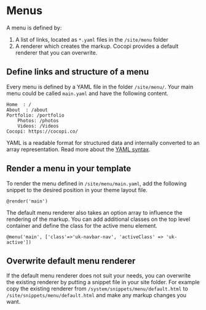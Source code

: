 # Menus

A menu is defined by:

1. A list of links, located as `*.yaml` files in the `/site/menu` folder
2. A renderer which creates the markup. Cocopi provides a default renderer that you can overwrite.

## Define links and structure of a menu

Every menu is defined by a YAML file in the folder `/site/menu/`. Your main menu could be called `main.yaml` and have the following content.

```
Home  : /
About  : /about
Portfolio: /portfolio
    Photos: /photos
    Videos: /Videos
Cocopi: https://cocopi.co/
```

YAML is a readable format for structured data and internally converted to an array representation. Read more about the [YAML syntax](https://en.wikipedia.org/wiki/YAML#Examples).

## Render a menu in your template

To render the menu defined in `/site/menu/main.yaml`, add the following snippet to the desired position in your theme layout file.

```
@render('main')
```

The default menu renderer also takes an option array to influence the rendering of the markup. You can add additional classes on the top level container and define the class for the active menu element.

```
@menu('main', ['class'=>'uk-navbar-nav', 'activeClass' => 'uk-active'])
```

## Overwrite default menu renderer

If the default menu renderer does not suit your needs, you can overwrite the existing renderer by putting a snippet file in your site folder. For example copy the existing renderer from `/system/snippets/menu/default.html` to `/site/snippets/menu/default.html` and make any markup changes you want.
